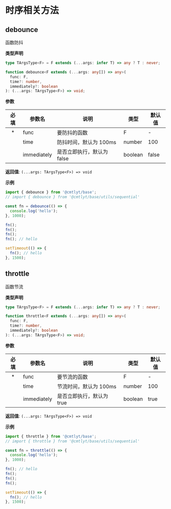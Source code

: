 # 时序相关方法

## debounce

函数防抖

**类型声明**

```ts
type TArgsType<F> = F extends (...args: infer T) => any ? T : never;

function debounce<F extends (...args: any[]) => any>(
  func: F,
  time?: number,
  immediately?: boolean
): (...args: TArgsType<F>) => void;
```

**参数**

| 必填 | 参数名      | 说明                       | 类型    | 默认值 |
| :--: | ----------- | -------------------------- | ------- | ------ |
|  \*  | func        | 要防抖的函数               | F       | -      |
|      | time        | 防抖时间，默认为 100ms     | number  | 100    |
|      | immediately | 是否立即执行，默认为 false | boolean | false  |

**返回值**: `(...args: TArgsType<F>) => void`

**示例**

```ts
import { debounce } from '@cmtlyt/base';
// import { debounce } from '@cmtlyt/base/utils/sequential'

const fn = debounce(() => {
  console.log('hello');
}, 1000);

fn();
fn();
fn();
fn(); // hello

setTimeout(() => {
  fn(); // hello
}, 1500);
```

## throttle

函数节流

**类型声明**

```ts
type TArgsType<F> = F extends (...args: infer T) => any ? T : never;

function throttle<F extends (...args: any[]) => any>(
  func: F,
  time?: number,
  immediately?: boolean
): (...args: TArgsType<F>) => void;
```

**参数**

| 必填 | 参数名      | 说明                      | 类型    | 默认值 |
| :--: | ----------- | ------------------------- | ------- | ------ |
|  \*  | func        | 要节流的函数              | F       | -      |
|      | time        | 节流时间，默认为 100ms    | number  | 100    |
|      | immediately | 是否立即执行，默认为 true | boolean | true   |

**返回值**: `(...args: TArgsType<F>) => void`

**示例**

```ts
import { throttle } from '@cmtlyt/base';
// import { throttle } from '@cmtlyt/base/utils/sequential'

const fn = throttle(() => {
  console.log('hello');
}, 1000);

fn(); // hello
fn();
fn();
fn();

setTimeout(() => {
  fn(); // hello
}, 1500);
```
